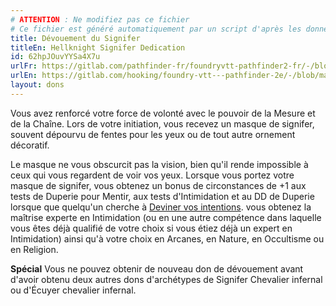 ```yaml
---
# ATTENTION : Ne modifiez pas ce fichier
# Ce fichier est généré automatiquement par un script d'après les données du module Foundry VTT officiel et de sa traduction
title: Dévouement du Signifer
titleEn: Hellknight Signifer Dedication
id: 62hpJOuvYYSa4X7u
urlFr: https://gitlab.com/pathfinder-fr/foundryvtt-pathfinder2-fr/-/blob/master/data/feats/62hpJOuvYYSa4X7u.htm
urlEn: https://gitlab.com/hooking/foundry-vtt---pathfinder-2e/-/blob/master/packs/data/feats.db/hellknight-signifer-dedication.json
layout: dons
---
```

Vous avez renforcé votre force de volonté avec le pouvoir de la Mesure et de la Chaîne. Lors de votre initiation, vous recevez un masque de signifer, souvent dépourvu de fentes pour les yeux ou de tout autre ornement décoratif.

Le masque ne vous obscurcit pas la vision, bien qu'il rende impossible à ceux qui vous regardent de voir vos yeux. Lorsque vous portez votre masque de signifer, vous obtenez un bonus de circonstances de +1 aux tests de Duperie pour Mentir, aux tests d'Intimidation et au DD de Duperie lorsque que quelqu'un cherche à [Deviner vos intentions](../actions/deviner-les-intentions.html). vous obtenez la maîtrise experte en Intimidation (ou en une autre compétence dans laquelle vous êtes déjà qualifié de votre choix si vous étiez déjà un expert en Intimidation) ainsi qu'à votre choix en Arcanes, en Nature, en Occultisme ou en Religion.

**Spécial** Vous ne pouvez obtenir de nouveau don de dévouement avant d'avoir obtenu deux autres dons d'archétypes de Signifer Chevalier infernal ou d'Écuyer chevalier infernal.
